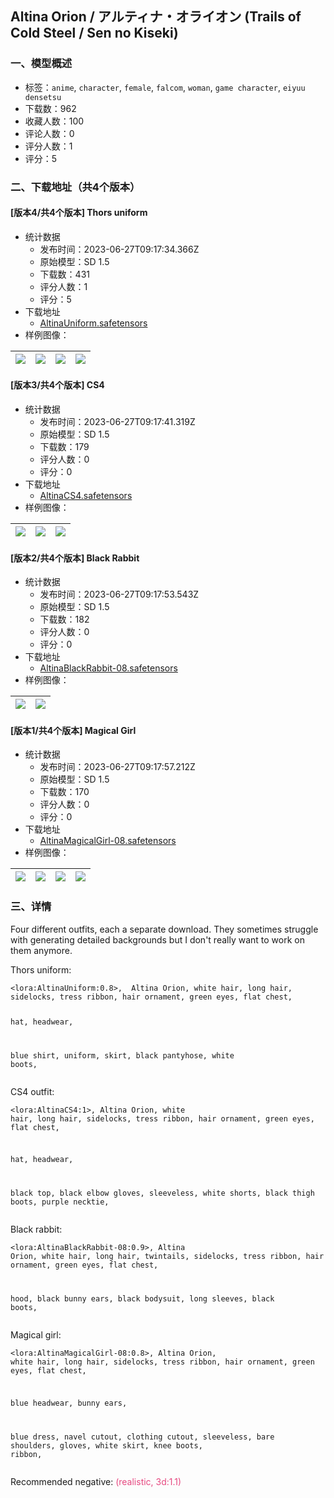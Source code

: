 ## Altina Orion / アルティナ・オライオン (Trails of Cold Steel / Sen no Kiseki)
### 一、模型概述

- 标签：`anime`, `character`, `female`, `falcom`, `woman`, `game character`, `eiyuu densetsu`
- 下载数：962
- 收藏人数：100
- 评论人数：0
- 评分人数：1
- 评分：5

### 二、下载地址（共4个版本）

#### [版本4/共4个版本] Thors uniform

- 统计数据
  - 发布时间：2023-06-27T09:17:34.366Z
  - 原始模型：SD 1.5
  - 下载数：431
  - 评分人数：1
  - 评分：5
- 下载地址
  - [AltinaUniform.safetensors](https://civitai.com/api/download/models/105070)
- 样例图像：

| <img src="https://image.civitai.com/xG1nkqKTMzGDvpLrqFT7WA/9deb1b1a-7b93-458c-b2b2-4b1652efa529/width=450/1306690.jpeg" /> | <img src="https://image.civitai.com/xG1nkqKTMzGDvpLrqFT7WA/4fedb758-07bd-4e0f-b9d1-63d7b0531279/width=450/1306590.jpeg" /> | <img src="https://image.civitai.com/xG1nkqKTMzGDvpLrqFT7WA/a4f6082a-839e-43de-804b-7f3a1f0e0997/width=450/1306687.jpeg" /> | <img src="https://image.civitai.com/xG1nkqKTMzGDvpLrqFT7WA/3bedc443-fbd6-4424-86b0-680321d85ddd/width=450/1306688.jpeg" /> |
| ---- | ---- | ---- | ---- |

#### [版本3/共4个版本] CS4

- 统计数据
  - 发布时间：2023-06-27T09:17:41.319Z
  - 原始模型：SD 1.5
  - 下载数：179
  - 评分人数：0
  - 评分：0
- 下载地址
  - [AltinaCS4.safetensors](https://civitai.com/api/download/models/105073)
- 样例图像：

| <img src="https://image.civitai.com/xG1nkqKTMzGDvpLrqFT7WA/530ceab4-80ae-4bde-b05a-baf74fa49c60/width=450/1306585.jpeg" /> | <img src="https://image.civitai.com/xG1nkqKTMzGDvpLrqFT7WA/bcad81f6-81e6-4f89-88da-6155ab9dd2e1/width=450/1306584.jpeg" /> | <img src="https://image.civitai.com/xG1nkqKTMzGDvpLrqFT7WA/9519cc21-1394-48ed-bb14-fd351c619f5f/width=450/1306586.jpeg" /> |
| ---- | ---- | ---- |

#### [版本2/共4个版本] Black Rabbit

- 统计数据
  - 发布时间：2023-06-27T09:17:53.543Z
  - 原始模型：SD 1.5
  - 下载数：182
  - 评分人数：0
  - 评分：0
- 下载地址
  - [AltinaBlackRabbit-08.safetensors](https://civitai.com/api/download/models/105080)
- 样例图像：

| <img src="https://image.civitai.com/xG1nkqKTMzGDvpLrqFT7WA/3a6eb1c4-0c44-4d1f-b56a-9aae7bc7b58e/width=450/1306694.jpeg" /> | <img src="https://image.civitai.com/xG1nkqKTMzGDvpLrqFT7WA/ca2bdf1c-5392-4d1d-94bf-fab95a773b40/width=450/1306693.jpeg" /> |
| ---- | ---- |

#### [版本1/共4个版本] Magical Girl

- 统计数据
  - 发布时间：2023-06-27T09:17:57.212Z
  - 原始模型：SD 1.5
  - 下载数：170
  - 评分人数：0
  - 评分：0
- 下载地址
  - [AltinaMagicalGirl-08.safetensors](https://civitai.com/api/download/models/105082)
- 样例图像：

| <img src="https://image.civitai.com/xG1nkqKTMzGDvpLrqFT7WA/2867233f-84c2-43ce-bd3c-3ba61a5f45d1/width=450/1306717.jpeg" /> | <img src="https://image.civitai.com/xG1nkqKTMzGDvpLrqFT7WA/23741d20-9957-4ef9-ba97-77bfb23df0e5/width=450/1306719.jpeg" /> | <img src="https://image.civitai.com/xG1nkqKTMzGDvpLrqFT7WA/6834d054-a7ab-463f-be60-4071184f70ce/width=450/1306720.jpeg" /> | <img src="https://image.civitai.com/xG1nkqKTMzGDvpLrqFT7WA/b8af1dd0-f727-48d0-8bcf-4250aee121b5/width=450/1306721.jpeg" /> |
| ---- | ---- | ---- | ---- |


### 三、详情
<p>Four different outfits, each a separate download. They sometimes struggle with generating detailed backgrounds but I don't really want to work on them anymore.</p><p>Thors uniform:</p><pre><code>&lt;lora:AltinaUniform:0.8&gt;,  Altina Orion, white hair, long hair, sidelocks, tress ribbon, hair ornament, green eyes, flat chest,

hat, headwear,

blue shirt, uniform, skirt, black pantyhose, white boots,</code></pre><p>CS4 outfit:</p><pre><code>&lt;lora:AltinaCS4:1&gt;,  Altina Orion, white hair, long hair, sidelocks, tress ribbon, hair ornament, green eyes, flat chest, 

hat, headwear,

black top, black elbow gloves, sleeveless, white shorts, black thigh boots, purple necktie,</code></pre><p>Black rabbit:</p><pre><code>&lt;lora:AltinaBlackRabbit-08:0.9&gt;,  Altina Orion, white hair, long hair, twintails, sidelocks, tress ribbon, hair ornament, green eyes, flat chest,

hood, black bunny ears, black bodysuit, long sleeves, black boots,</code></pre><p>Magical girl:</p><pre><code>&lt;lora:AltinaMagicalGirl-08:0.8&gt;,  Altina Orion, white hair, long hair, sidelocks, tress ribbon, hair ornament, green eyes, flat chest,

blue headwear, bunny ears,

blue dress,  navel cutout, clothing cutout, sleeveless, bare shoulders, gloves, white skirt, knee boots, ribbon,</code></pre><p>Recommended negative:<span style="color:#e64980"> (realistic, 3d:1.1)</span></p>